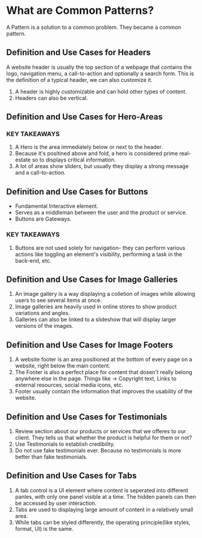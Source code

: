 # What are Common Patterns?

A Pattern is a solution to a common problem. They became a common pattern.

## Definition and Use Cases for Headers

A website header is usually the top section of a webpage that contains the logo, navigation menu, a call-to-action and optionally a search form. This is the definition of a typical header, we can also customize it.

1. A header is highly customizable and can hold other types of content.
2. Headers can also be vertical.

## Definition and Use Cases for Hero-Areas

### KEY TAKEAWAYS

1. A Hero is the area immediately below or next to the header.
2. Because it's positined above and fold, a hero is considered prime real-estate so to displays critical information.
3. A lot of areas show sliders, but usually they display a strong message and a call-to-action.

## Definition and Use Cases for Buttons

- Fundamental Interactive element.
- Serves as a middleman between the user and the product or service.
- Buttons are Gateways.

### KEY TAKEAWAYS

1. Buttons are not used solely for navigation- they can perform various actions like toggling an element's visibility, performing a task in the back-end, etc.

## Definition and Use Cases for Image Galleries

1. An image gallery is a way displaying a colletion of images while allowing users to see several items at once.
2. Image galleries are heavily used in online stores to show product variations and angles.
3. Galleries can also be linked to a slideshow that will display larger versions of the images.

## Definition and Use Cases for Image Footers

1. A website footer is an area positioned at the bottom of every page on a website, right below the main content.
2. The Footer is also a perfect place for content that dosen't really belong anywhere else in the page. Things like -> Copyright text, Links to external resources, social media icons, etc.
3. Footer usually contain the information that improves the usability of the website.

## Definition and Use Cases for Testimonials

1. Review section about our products or services that we offeres to our client. They tells us that whether the product is helpful for them or not?
2. Use Testimonials to establish credibility.
3. Do not use fake testimonials ever. Because no testimonials is more better than fake testimonials.

## Definition and Use Cases for Tabs

1. A tab control is a UI element where content is seperated into different panles, with only one panel visible at a time. The hidden panels can then be accessed by user interaction.
2. Tabs are used to displaying large amount of content in a relatively small area.
3. While tabs can be styled differently, the operating principle(like styles, format, UI) is the same.
